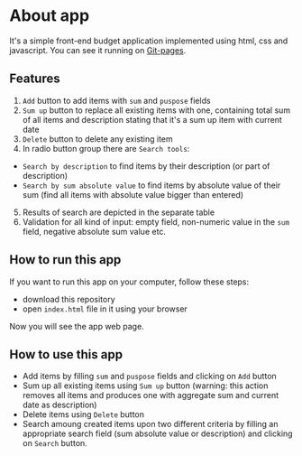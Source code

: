# About app

It's a simple front-end budget application implemented using html, css and javascript. You can see it running on [Git-pages](http://dvoitekh.github.io/#).

## Features
1. `Add` button to add items with `sum` and `puspose` fields
2. `Sum up` button to replace all existing items with one, containing total sum of all items and description stating that it's a sum up item with current date
3. `Delete` button to delete any existing item
4. In radio button group there are `Search tools`:
  * `Search by description` to find items by their description (or part of description)
  * `Search by sum absolute value` to find items by absolute value of their sum (find all items with absolute value bigger than entered)  
5. Results of search are depicted in the separate table
6. Validation for all kind of input: empty field, non-numeric value in the `sum` field, negative absolute sum value etc.

## How to run this app
If you want to run this app on your computer, follow these steps:
- download this repository
-	open `index.html` file in it using your browser

Now you will see the app web page.

## How to use this app
- Add items by filling `sum` and `puspose` fields and clicking on `Add` button
- Sum up all existing items using `Sum up` button (warning: this action removes all items and produces one with aggregate sum and current date as description)
- Delete items using `Delete` button
- Search amoung created items upon two different criteria by filling an appropriate search field (sum absolute value or description) and clicking on `Search` button.
